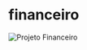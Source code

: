 # financeiro

![Projeto Financeiro](https://user-images.githubusercontent.com/83648293/154872959-937e1291-19df-4796-8ea4-4afbb46489ce.png)

